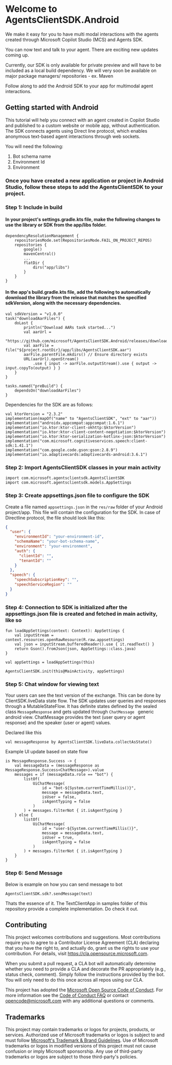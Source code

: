 # Welcome to AgentsClientSDK.Android

We make it easy for you to have multi modal interactions with the agents created through Microsoft
Copilot Studio (MCS) and Agents SDK.

You can now text and talk to your agent. There are exciting new updates coming up.

Currently, our SDK is only available for private preview and will have to be included as a local
build dependency. We will very soon be available on major package managers/ repositories - ex. Maven

Follow along to add the Android SDK to your app for multimodal agent interactions.

## Getting started with Android

This tutorial will help you connect with an agent created in Copilot Studio and published to a
custom website or mobile app, without authentication. The SDK connects agents using Direct line
protocol, which enables anonymous text-based agent interactions through web sockets.

You will need the following:

1. Bot schema name
2. Environment Id
3. Environment

### Once you have created a new application or project in Android Studio, follow these steps to add the AgentsClientSDK to your project.

### Step 1: Include in build

#### In your project's settings.gradle.kts file, make the following changes to use the library or SDK from the app/libs folder.

```
dependencyResolutionManagement {
    repositoriesMode.set(RepositoriesMode.FAIL_ON_PROJECT_REPOS)
    repositories {
        google()
        mavenCentral()
        ...
        flatDir {
            dirs("app/libs")
        }
    }
}
```

#### In the app's build.gradle.kts file, add the following to automatically download the library from the release that matches the specified sdkVersion, along with the necessary dependencies.

```
val sdkVersion = "v1.0.0"
task("downloadAarFiles") {
    doLast {
        println("Download AARs task started...")
        val aarUrl =
            "https://github.com/microsoft/AgentsClientSDK.Android/releases/download/$sdkVersion/AgentsClientSDK.aar"
        val aarFile = file("${project.rootDir}/app/libs/AgentsClientSDK.aar")
        aarFile.parentFile.mkdirs() // Ensure directory exists
        URL(aarUrl).openStream()
            .use { input -> aarFile.outputStream().use { output -> input.copyTo(output) } }
    }
}

tasks.named("preBuild") {
    dependsOn("downloadAarFiles")
}
```

Dependencies for the SDK are as follows:

```
val ktorVersion = "2.3.2"
implementation(mapOf("name" to "AgentsClientSDK", "ext" to "aar"))
implementation("androidx.appcompat:appcompat:1.6.1")
implementation("io.ktor:ktor-client-okhttp:$ktorVersion")
implementation("io.ktor:ktor-client-content-negotiation:$ktorVersion")
implementation("io.ktor:ktor-serialization-kotlinx-json:$ktorVersion")
implementation("com.microsoft.cognitiveservices.speech:client-sdk:1.41.1")
implementation("com.google.code.gson:gson:2.8.9")
implementation("io.adaptivecards:adaptivecards-android:3.6.1")
```

### Step 2: Import AgentsClientSDK classes in your main activity

``` 
import com.microsoft.agentsclientsdk.AgentsClientSDK
import com.microsoft.agentsclientsdk.models.AppSettings
```

### Step 3: Create appsettings.json file to configure the SDK

Create a file named `appsettings.json` in the `res/raw` folder of your Android project/app. This
file will contain the configuration for the SDK. In case of Directline protocol, the file should
look like this:

```json
{
  "user": {
    "environmentId": "your-environment-id",
    "schemaName": "your-bot-schema-name",
    "environment": "your-environment",
    "auth": {
      "clientId": "",
      "tenantId": ""
    }
  },
  "speech": {
    "speechSubscriptionKey": "",
    "speechServiceRegion": ""
  }
}
```

### Step 4: Connection to SDK is initialized after the appsettings.json file is created and fetched in main activity, like so

``` 
fun loadAppSettings(context: Context): AppSettings {
    val inputStream = context.resources.openRawResource(R.raw.appsettings)
    val json = inputStream.bufferedReader().use { it.readText() }
    return Gson().fromJson(json, AppSettings::class.java)
}

val appSettings = loadAppSettings(this)

AgentsClientSDK.init(this@MainActivity, appSettings)
```

### Step 5: Chat window for viewing text

Your users can see the text version of the exchange.
This can be done by ClientSDK.liveData state flow.
The SDK updates user queries and responses through a MutableStateFlow. It has definite states
defined by the sealed class ```MessageResponse``` and gets updated through ```ChatMessage ```
generic android view. ChatMessage provides the text (user query or agent response) and the
speaker (user or agent) values.

Declared like this

``` 
val messageResponse by AgentsClientSDK.liveData.collectAsState()
```

Example UI update based on state flow

```
is MessageResponse.Success -> {
    val messageData = (messageResponse as MessageResponse.Success<ChatMessage>).value
    messages = if (messageData.role == "bot") {
        listOf(
            UiChatMessage(
                id = "bot-${System.currentTimeMillis()}",
                message = messageData.text,
                isUser = false,
                isAgentTyping = false
            )
        ) + messages.filterNot { it.isAgentTyping }
    } else {
        listOf(
            UiChatMessage(
                id = "user-${System.currentTimeMillis()}",
                message = messageData.text,
                isUser = true,
                isAgentTyping = false
            )
        ) + messages.filterNot { it.isAgentTyping }
    }
}
```

### Step 6: Send Message

Below is example on how you can send message to bot

```
AgentsClientSDK.sdk?.sendMessage(text)
```

Thats the essence of it.
The TextClientApp in samples folder of this repository provide a complete implementation. Do
check it out.

## Contributing

This project welcomes contributions and suggestions. Most contributions require you to agree to a
Contributor License Agreement (CLA) declaring that you have the right to, and actually do, grant us
the rights to use your contribution. For details, visit https://cla.opensource.microsoft.com.

When you submit a pull request, a CLA bot will automatically determine whether you need to provide
a CLA and decorate the PR appropriately (e.g., status check, comment). Simply follow the
instructions
provided by the bot. You will only need to do this once across all repos using our CLA.

This project has adopted
the [Microsoft Open Source Code of Conduct](https://opensource.microsoft.com/codeofconduct/).
For more information see
the [Code of Conduct FAQ](https://opensource.microsoft.com/codeofconduct/faq/) or
contact [opencode@microsoft.com](mailto:opencode@microsoft.com) with any additional questions or
comments.

## Trademarks

This project may contain trademarks or logos for projects, products, or services. Authorized use of
Microsoft
trademarks or logos is subject to and must follow
[Microsoft's Trademark & Brand Guidelines](https://www.microsoft.com/en-us/legal/intellectualproperty/trademarks/usage/general).
Use of Microsoft trademarks or logos in modified versions of this project must not cause confusion
or imply Microsoft sponsorship.
Any use of third-party trademarks or logos are subject to those third-party's policies.